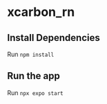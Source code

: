 # xcarbon_rn

## Install Dependencies
Run ```npm install```

## Run the app
Run ```npx expo start```
